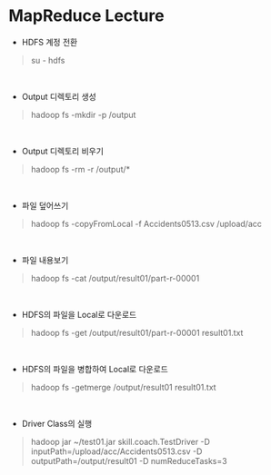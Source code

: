 MapReduce Lecture
==================

- HDFS 계정 전환

>su - hdfs

<br>

- Output 디렉토리 생성

>hadoop fs -mkdir -p /output

<br>

- Output 디렉토리 비우기

>hadoop fs -rm -r /output/*

<br>

- 파일 덮어쓰기

>hadoop fs -copyFromLocal -f Accidents0513.csv /upload/acc

<br>

- 파일 내용보기

>hadoop fs -cat /output/result01/part-r-00001

<br>

- HDFS의 파일을 Local로 다운로드

>hadoop fs -get /output/result01/part-r-00001 result01.txt

<br>

- HDFS의 파일을 병합하여 Local로 다운로드

>hadoop fs -getmerge /output/result01 result01.txt

<br>

- Driver Class의 실행

>hadoop jar ~/test01.jar skill.coach.TestDriver -D inputPath=/upload/acc/Accidents0513.csv -D outputPath=/output/result01 -D numReduceTasks=3
